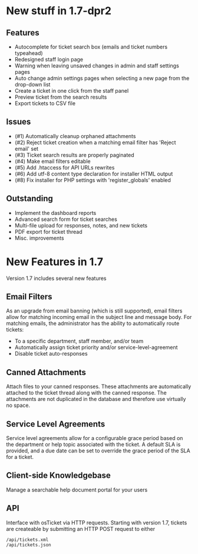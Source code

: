 New stuff in 1.7-dpr2
======================

Features
--------
  * Autocomplete for ticket search box (emails and ticket numbers typeahead)
  * Redesigned staff login page
  * Warning when leaving unsaved changes in admin and staff settings pages
  * Auto change admin settings pages when selecting a new page from the
    drop-down list
  * Create a ticket in one click from the staff panel
  * Preview ticket from the search results
  * Export tickets to CSV file

Issues
------
  * (#1) Automatically cleanup orphaned attachments
  * (#2) Reject ticket creation when a matching email filter has
         'Reject email' set
  * (#3) Ticket search results are properly paginated
  * (#4) Make email filters editable
  * (#5) Add .htaccess for API URLs rewrites
  * (#6) Add utf-8 content type declaration for installer HTML output
  * (#8) Fix installer for PHP settings with 'register_globals' enabled

Outstanding
-----------
  * Implement the dashboard reports
  * Advanced search form for ticket searches
  * Multi-file upload for responses, notes, and new tickets
  * PDF export for ticket thread
  * Misc. improvements

New Features in 1.7
===================
Version 1.7 includes several new features

Email Filters
-------------
As an upgrade from email banning (which is still supported), email filters
allow for matching incoming email in the subject line and message body. For
matching emails, the administrator has the ability to automatically route
tickets:

  * To a specific department, staff member, and/or team
  * Automatically assign ticket priority and/or service-level-agreement
  * Disable ticket auto-responses

Canned Attachments
------------------
Attach files to your canned responses. These attachments are automatically
attached to the ticket thread along with the canned response. The
attachments are not duplicated in the database and therefore use virtually
no space.

Service Level Agreements
------------------------
Service level agreements allow for a configurable grace period based on the
department or help topic associated with the ticket. A default SLA is
provided, and a due date can be set to override the grace period of the SLA
for a ticket.

Client-side Knowledgebase
-------------------------
Manage a searchable help document portal for your users

API
---
Interface with osTicket via HTTP requests. Starting with version 1.7,
tickets are createable by submitting an HTTP POST request to either

    /api/tickets.xml
    /api/tickets.json
